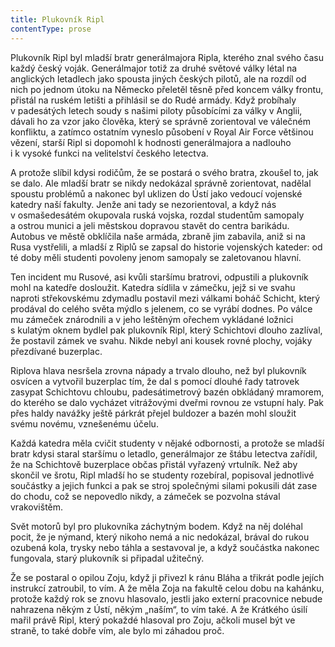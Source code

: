 ```yaml
---
title: Plukovník Ripl
contentType: prose
---
```


Plukovník Ripl byl mladší bratr generálmajora Ripla, kterého znal svého času každý český voják. Generálmajor totiž za druhé světové války létal na anglických letadlech jako spousta jiných českých pilotů, ale na rozdíl od nich po jednom útoku na Německo přeletěl těsně před koncem války frontu, přistál na ruském letišti a přihlásil se do Rudé armády. Když probíhaly v padesátých letech soudy s našimi piloty působícími za války v Anglii, dávali ho za vzor jako člověka, který se správně zorientoval ve válečném konfliktu, a zatímco ostatním vyneslo působení v Royal Air Force většinou vězení, starší Ripl si dopomohl k hodnosti generálmajora a nadlouho i k vysoké funkci na velitelství českého letectva.

A protože slíbil kdysi rodičům, že se postará o svého bratra, zkoušel to, jak se dalo. Ale mladší bratr se nikdy nedokázal správně zorientovat, nadělal spoustu problémů a nakonec byl uklizen do Ústí jako vedoucí vojenské katedry naší fakulty. Jenže ani tady se nezorientoval, a když nás v osmašedesátém okupovala ruská vojska, rozdal studentům samopaly a ostrou munici a jeli městskou dopravou stavět do centra barikádu. Autobus ve městě obklíčila naše armáda, zbraně jim zabavila, aniž si na Rusa vystřelili, a mladší z Riplů se zapsal do historie vojenských kateder: od té doby měli studenti povoleny jenom samopaly se zaletovanou hlavní.

Ten incident mu Rusové, asi kvůli staršímu bratrovi, odpustili a plukovník mohl na katedře dosloužit. Katedra sídlila v zámečku, jejž si ve svahu naproti střekovskému zdymadlu postavil mezi válkami boháč Schicht, který prodával do celého světa mýdlo s jelenem, co se vyrábí dodnes. Po válce mu zámeček znárodnili a v jeho leštěným ořechem vykládané ložnici s kulatým oknem bydlel pak plukovník Ripl, který Schichtovi dlouho zazlíval, že postavil zámek ve svahu. Nikde nebyl ani kousek rovné plochy, vojáky přezdívané buzerplac.

Riplova hlava nesršela zrovna nápady a trvalo dlouho, než byl plukovník osvícen a vytvořil buzerplac tím, že dal s pomocí dlouhé řady tatrovek zasypat Schichtovu chloubu, padesátimetrový bazén obkládaný mramorem, do kterého se dalo vycházet vitrážovými dveřmi rovnou ze vstupní haly. Pak přes haldy navážky ještě párkrát přejel buldozer a bazén mohl sloužit svému novému, vznešenému účelu.

Každá katedra měla cvičit studenty v nějaké odbornosti, a protože se mladší bratr kdysi staral staršímu o letadlo, generálmajor ze štábu letectva zařídil, že na Schichtově buzerplace občas přistál vyřazený vrtulník. Než aby skončil ve šrotu, Ripl mladší ho se studenty rozebíral, popisoval jednotlivé součástky a jejich funkci a pak se stroj společnými silami pokusili dát zase do chodu, což se nepovedlo nikdy, a zámeček se pozvolna stával vrakovištěm.

Svět motorů byl pro plukovníka záchytným bodem. Když na něj doléhal pocit, že je nýmand, který nikoho nemá a nic nedokázal, brával do rukou ozubená kola, trysky nebo táhla a sestavoval je, a když součástka nakonec fungovala, starý plukovník si připadal užitečný.

Že se postaral o opilou Zoju, když ji přivezl k ránu Bláha a třikrát podle jejích instrukcí zatroubil, to vím. A že měla Zoja na fakultě celou dobu na kahánku, protože každý rok se znovu hlasovalo, jestli jako externí pracovnice nebude nahrazena někým z Ústí, někým „naším“, to vím také. A že Krátkého úsilí mařil právě Ripl, který pokaždé hlasoval pro Zoju, ačkoli musel být ve straně, to také dobře vím, ale bylo mi záhadou proč.
